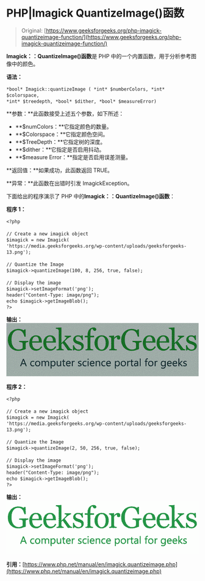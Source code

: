 # PHP|Imagick QuantizeImage()函数

> Original: [https://www.geeksforgeeks.org/php-imagick-quantizeimage-function/](https://www.geeksforgeeks.org/php-imagick-quantizeimage-function/)

**Imagick：：QuantizeImage()函数**是 PHP 中的一个内置函数，用于分析参考图像中的颜色。

**语法：**

```
*bool* Imagick::quantizeImage ( *int* $numberColors, *int* $colorspace, 
*int* $treedepth, *bool* $dither, *bool* $measureError)
```

**参数：**此函数接受上述五个参数，如下所述：

*   **$numColors：**它指定颜色的数量。
*   **$Colorspace：**它指定颜色空间。
*   **$TreeDepth：**它指定树的深度。
*   **$dither：**它指定是否启用抖动。
*   **$measure Error：**指定是否启用误差测量。

**返回值：**如果成功，此函数返回 TRUE。

**异常：**此函数在出错时引发 ImagickException。

下面给出的程序演示了 PHP 中的**Imagick：：QuantizeImage()函数**：

**程序 1：**

```
<?php

// Create a new imagick object
$imagick = new Imagick(
'https://media.geeksforgeeks.org/wp-content/uploads/geeksforgeeks-13.png');

// Quantize the Image
$imagick->quantizeImage(100, 8, 256, true, false);

// Display the image
$imagick->setImageFormat('png');
header("Content-Type: image/png");
echo $imagick->getImageBlob();
?>
```

**输出：**
![](img/7019f9d821d8f58a88ec53d1c389cd9a.png)

**程序 2：**

```
<?php

// Create a new imagick object
$imagick = new Imagick(
'https://media.geeksforgeeks.org/wp-content/uploads/geeksforgeeks-13.png');

// Quantize the Image
$imagick->quantizeImage(2, 50, 256, true, false);

// Display the image
$imagick->setImageFormat('png');
header("Content-Type: image/png");
echo $imagick->getImageBlob();
?>
```

**输出：**
![](img/1171fa992e44b16b8c1b84801ca49b7e.png)

**引用：**[https://www.php.net/manual/en/imagick.quantizeimage.php](https://www.php.net/manual/en/imagick.quantizeimage.php)